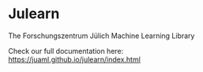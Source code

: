 # Julearn

The Forschungszentrum Jülich Machine Learning Library

Check our full documentation here: https://juaml.github.io/julearn/index.html